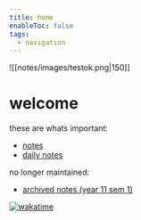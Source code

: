 ```yaml
---
title: home
enableToc: false
tags:
  - navigation
---
```

![[notes/images/testok.png|150]]

# welcome
these are whats important:
- [notes](notes/archive/AE/notes.md)
- [daily notes](notes/daily/daily.md)

no longer maintained:
- [archived notes (year 11 sem 1)](notes/archive/notes.md)

[![wakatime](https://wakatime.com/badge/user/b65ff2bb-2c99-4a9e-ba58-6fa37f4d6a81/project/7659d733-2856-48c4-b99c-39cea2f9c356.svg)](https://wakatime.com/badge/user/b65ff2bb-2c99-4a9e-ba58-6fa37f4d6a81/project/7659d733-2856-48c4-b99c-39cea2f9c356?style=for-the-badge)